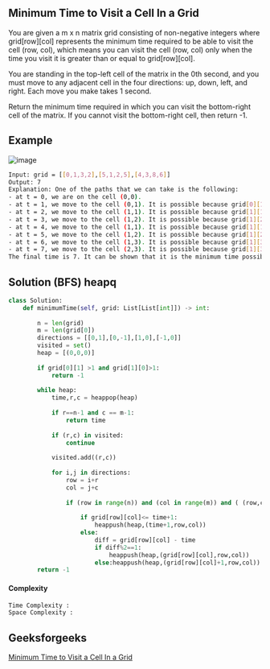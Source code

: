 ## Minimum Time to Visit a Cell In a Grid
You are given a m x n matrix grid consisting of non-negative integers where grid[row][col] represents the minimum time required to be able to visit the cell (row, col), which means you can visit the cell (row, col) only when the time you visit it is greater than or equal to grid[row][col].

You are standing in the top-left cell of the matrix in the 0th second, and you must move to any adjacent cell in the four directions: up, down, left, and right. Each move you make takes 1 second.

Return the minimum time required in which you can visit the bottom-right cell of the matrix. If you cannot visit the bottom-right cell, then return -1.
## Example 

![image](https://user-images.githubusercontent.com/94613732/222878230-ee3ba5f6-edb7-433e-86a7-45310bf55ddc.png)

```bash
Input: grid = [[0,1,3,2],[5,1,2,5],[4,3,8,6]]
Output: 7
Explanation: One of the paths that we can take is the following:
- at t = 0, we are on the cell (0,0).
- at t = 1, we move to the cell (0,1). It is possible because grid[0][1] <= 1.
- at t = 2, we move to the cell (1,1). It is possible because grid[1][1] <= 2.
- at t = 3, we move to the cell (1,2). It is possible because grid[1][2] <= 3.
- at t = 4, we move to the cell (1,1). It is possible because grid[1][1] <= 4.
- at t = 5, we move to the cell (1,2). It is possible because grid[1][2] <= 5.
- at t = 6, we move to the cell (1,3). It is possible because grid[1][3] <= 6.
- at t = 7, we move to the cell (2,3). It is possible because grid[1][3] <= 7.
The final time is 7. It can be shown that it is the minimum time possible.

```



## Solution (BFS) heapq
```python
class Solution:
    def minimumTime(self, grid: List[List[int]]) -> int:
        
        n = len(grid)
        m = len(grid[0])       
        directions = [[0,1],[0,-1],[1,0],[-1,0]]
        visited = set()
        heap = [(0,0,0)]
        
        if grid[0][1] >1 and grid[1][0]>1:
            return -1
        
        while heap:
            time,r,c = heappop(heap)
            
            if r==n-1 and c == m-1:
                return time
            
            if (r,c) in visited:
                continue
                
            visited.add((r,c))
            
            for i,j in directions:
                row = i+r
                col = j+c
                
                if (row in range(n)) and (col in range(m)) and ( (row,col) not in visited ):
                
                    if grid[row][col]<= time+1:
                        heappush(heap,(time+1,row,col))
                    else:
                        diff = grid[row][col] - time
                        if diff%2==1:
                            heappush(heap,(grid[row][col],row,col))
                        else:heappush(heap,(grid[row][col]+1,row,col))                  
        return -1
```
#### Complexity
```bash
Time Complexity :  
Space Complexity : 
```
## Geeksforgeeks
[Minimum Time to Visit a Cell In a Grid](https://leetcode.com/problems/minimum-time-to-visit-a-cell-in-a-grid/description/)
